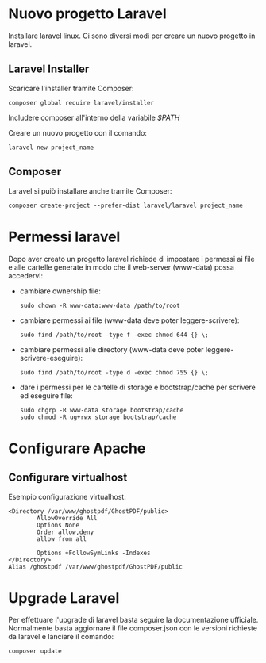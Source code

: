 # Nuovo progetto Laravel
Installare laravel linux. Ci sono diversi modi per creare un nuovo progetto in laravel.

## Laravel Installer
Scaricare l'installer tramite Composer:
``` 
composer global require laravel/installer
``` 

Includere composer all'interno della variabile *$PATH* 

Creare un nuovo progetto con il comando:
``` 
laravel new project_name
``` 

## Composer
Laravel si puiò installare anche tramite Composer:
``` 
composer create-project --prefer-dist laravel/laravel project_name
``` 

# Permessi laravel
Dopo aver creato un progetto laravel richiede di impostare i permessi ai file e alle cartelle generate in modo che il web-server (www-data) possa accedervi:

* cambiare ownership file:
    ``` 
    sudo chown -R www-data:www-data /path/to/root
    ``` 
* cambiare permessi ai file (www-data deve poter leggere-scrivere):
    ``` 
    sudo find /path/to/root -type f -exec chmod 644 {} \;
    ``` 
* cambiare permessi alle directory (www-data deve poter leggere-scrivere-eseguire):
    ```
    sudo find /path/to/root -type d -exec chmod 755 {} \;
    ```
* dare i permessi per le cartelle di storage e bootstrap/cache per scrivere ed eseguire file:
    ``` 
    sudo chgrp -R www-data storage bootstrap/cache
    sudo chmod -R ug+rwx storage bootstrap/cache
    ``` 

# Configurare Apache

## Configurare virtualhost
Esempio configurazione virtualhost:
``` 
<Directory /var/www/ghostpdf/GhostPDF/public>
        AllowOverride All
        Options None
        Order allow,deny
        allow from all

        Options +FollowSymLinks -Indexes
</Directory>
Alias /ghostpdf /var/www/ghostpdf/GhostPDF/public
``` 

# Upgrade Laravel
Per effettuare l'upgrade di laravel basta seguire la documentazione ufficiale.
Normalmente basta aggiornare il file composer.json con le versioni richieste da laravel e lanciare il comando:
``` 
composer update
``` 
